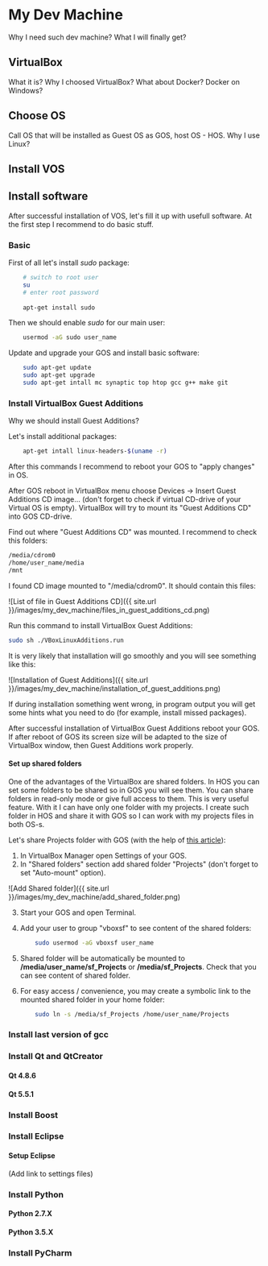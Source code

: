 # My Dev Machine
Why I need such dev machine?
What I will finally get?

## VirtualBox
What it is? 
Why I choosed VirtualBox? 
What about Docker? 
Docker on Windows?

## Choose OS
Call OS that will be installed as Guest OS as GOS, host OS - HOS.
Why I use Linux?

## Install VOS

## Install software
After successful installation of VOS, let's fill it up with usefull software. At the first step
I recommend to do basic stuff.

### Basic
First of all let's install *sudo* package:
``` bash
    # switch to root user
    su
    # enter root password
    
    apt-get install sudo
```

Then we should enable *sudo* for our main user:
``` bash
    usermod -aG sudo user_name
```

Update and upgrade your GOS and install basic software:
``` bash
    sudo apt-get update
    sudo apt-get upgrade
    sudo apt-get intall mc synaptic top htop gcc g++ make git
```

### Install VirtualBox Guest Additions
Why we should install Guest Additions?

Let's install additional packages:
``` bash
    apt-get intall linux-headers-$(uname -r)
```

After this commands I recommend to reboot your GOS to "apply changes" in OS.

After GOS reboot in VirtualBox menu choose Devices -> Insert Guest Additions CD image... (don't forget
to check if virtual CD-drive of your Virtual OS is empty). VirtualBox will try to
mount its "Guest Additions CD" into GOS CD-drive. 

Find out where "Guest Additions CD" was mounted. I recommend to check this folders:
``` txt
/media/cdrom0
/home/user_name/media
/mnt
```

I found CD image mounted to "/media/cdrom0". It should contain this files:

![List of file in Guest Additions CD]({{ site.url }}/images/my_dev_machine/files_in_guest_additions_cd.png)

Run this command to install VirtualBox Guest Additions:
``` bash
sudo sh ./VBoxLinuxAdditions.run
```

It is very likely that installation will go smoothly and you will see something like this:

![Installation of Guest Additions]({{ site.url }}/images/my_dev_machine/installation_of_guest_additions.png)

If during installation something went wrong, in program output you will get some hints what you need to do
(for example, install missed packages).

After successful installation of VirtualBox Guest Additions reboot your GOS. If after reboot of GOS its screen
size will be adapted to the size of VirtualBox window, then Guest Additions work properly.

#### Set up shared folders
One of the advantages of the VirtualBox are shared folders. In HOS you can set some folders to be shared
so in GOS you will see them. You can share folders in read-only mode or give full access to them.
This is very useful feature. With it I can have only one folder with my projects. I create such folder
in HOS and share it with GOS so I can work with my projects files in both OS-s.

Let's share Projects folder with GOS (with the help of [this article][mount_shared_folder]):

1. In VirtualBox Manager open Settings of your GOS.
2. In "Shared folders" section add shared folder "Projects" (don't forget to set
"Auto-mount" option).

![Add Shared folder]({{ site.url }}/images/my_dev_machine/add_shared_folder.png)

3. Start your GOS and open Terminal.
4. Add your user to group "vboxsf" to see content of the shared folders:
    ``` bash
        sudo usermod -aG vboxsf user_name
    ```
    
5. Shared folder will be automatically be mounted to **/media/user_name/sf_Projects** or
**/media/sf_Projects**. Check that you can see content of shared folder.

6. For easy access / convenience, you may create a symbolic link to the mounted shared
folder in your home folder:
    ``` bash
        sudo ln -s /media/sf_Projects /home/user_name/Projects
    ```

### Install last version of gcc

### Install Qt and QtCreator
#### Qt 4.8.6

#### Qt 5.5.1

### Install Boost

### Install Eclipse

#### Setup Eclipse
(Add link to settings files)

### Install Python
#### Python 2.7.X

#### Python 3.5.X

### Install PyCharm


[mount_shared_folder]: http://www.htpcbeginner.com/mount-virtualbox-shared-folder-on-ubuntu-linux/
